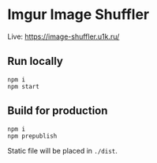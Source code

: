 # Imgur Image Shuffler
Live: https://image-shuffler.u1k.ru/

## Run locally
```
npm i
npm start
```

## Build for production
```
npm i
npm prepublish
```
Static file will be placed in ```./dist```.